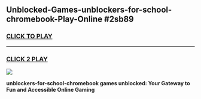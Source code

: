 
## Unblocked-Games-unblockers-for-school-chromebook-Play-Online #2sb89
<h3>
<a href="https://news.freeplayer.one?title=unblockers-for-school-chromebook&ref=3">CLICK TO PLAY</a></h3>
<hr>

<h3>
<a href="https://news.freeplayer.one?title=unblockers-for-school-chromebook&ref=3">CLICK 2 PLAY</a>
  
</h3>

<a href="https://news.freeplayer.one?title=unblockers-for-school-chromebook&ref=3"><img src="https://clearcache.store/games.png"></a>


**unblockers-for-school-chromebook games unblocked: Your Gateway to Fun and Accessible Online Gaming**
